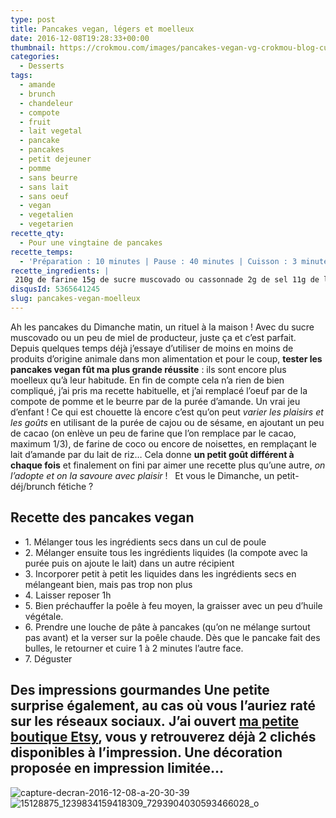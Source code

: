 ```yaml
---
type: post
title: Pancakes vegan, légers et moelleux
date: 2016-12-08T19:28:33+00:00
thumbnail: https://crokmou.com/images/pancakes-vegan-vg-crokmou-blog-culinaire-belge-1.jpg
categories:
  - Desserts
tags:
  - amande
  - brunch
  - chandeleur
  - compote
  - fruit
  - lait vegetal
  - pancake
  - pancakes
  - petit dejeuner
  - pomme
  - sans beurre
  - sans lait
  - sans oeuf
  - vegan
  - vegetalien
  - vegetarien
recette_qty:
  - Pour une vingtaine de pancakes
recette_temps:
  - 'Préparation : 10 minutes | Pause : 40 minutes | Cuisson : 3 minutes'
recette_ingredients: |
 210g de farine 15g de sucre muscovado ou cassonnade 2g de sel 11g de levure chimique + 2g de bicarbonate de soude 50g de compote de pommes (ou de banane) 300g de lait d'amande à température ambiante 40g de purée d'amandes (ma préférée se trouve chez [Keimling](http://www.crokmou.com/2014/08/keimling-specialiste-du-raw-food-concours))
disqusId: 5365641245
slug: pancakes-vegan-moelleux
---
```


Ah les pancakes du Dimanche matin, un rituel à la maison ! Avec du sucre muscovado ou un peu de miel de producteur, juste ça et c’est parfait. Depuis quelques temps déjà j’essaye d’utiliser de moins en moins de produits d’origine animale dans mon alimentation et pour le coup, **tester les pancakes vegan fût ma plus grande réussite** : ils sont encore plus moelleux qu’à leur habitude. En fin de compte cela n’a rien de bien compliqué, j’ai pris ma recette habituelle, et j’ai remplacé l’oeuf par de la compote de pomme et le beurre par de la purée d’amande. Un vrai jeu d’enfant ! Ce qui est chouette là encore c’est qu’on peut _varier les plaisirs et les goûts_ en utilisant de la purée de cajou ou de sésame, en ajoutant un peu de cacao (on enlève un peu de farine que l’on remplace par le cacao, maximum 1/3), de farine de coco ou encore de noisettes, en remplaçant le lait d’amande par du lait de riz… Cela donne **un petit goût différent à chaque fois** et finalement on fini par aimer une recette plus qu’une autre, _on l’adopte et on la savoure avec plaisir_ !   Et vous le Dimanche, un petit-déj/brunch fétiche ?

  ## **Recette des pancakes vegan**

  * 1\. Mélanger tous les ingrédients secs dans un cul de poule
  * 2\. Mélanger ensuite tous les ingrédients liquides (la compote avec la purée puis on ajoute le lait) dans un autre récipient
  * 3\. Incorporer petit à petit les liquides dans les ingrédients secs en mélangeant bien, mais pas trop non plus
  * 4\. Laisser reposer 1h
  * 5\. Bien préchauffer la poêle à feu moyen, la graisser avec un peu d’huile végétale.
  * 6\. Prendre une louche de pâte à pancakes (qu’on ne mélange surtout pas avant) et la verser sur la poêle chaude. Dès que le pancake fait des bulles, le retourner et cuire 1 à 2 minutes l’autre face.
  * 7\. Déguster

  ## Des impressions gourmandes Une petite surprise également, au cas où vous l’auriez raté sur les réseaux sociaux. **J’ai ouvert [ma petite boutique Etsy](https://www.etsy.com/fr/shop/CrokmouFoodPhoto)**, vous y retrouverez déjà 2 clichés disponibles à l’impression. Une décoration proposée en impression limitée…

![capture-decran-2016-12-08-a-20-30-39](https://crokmou.com/images/Capture-d---e--cran-2016-12-08-a---20.30.39_bedrnf.jpg)![15128875_1239834159418309_7293904030593466028_o](http://www.crokmou.com/wp-content/uploads/2016/12/15128875_1239834159418309_7293904030593466028_o.jpg)